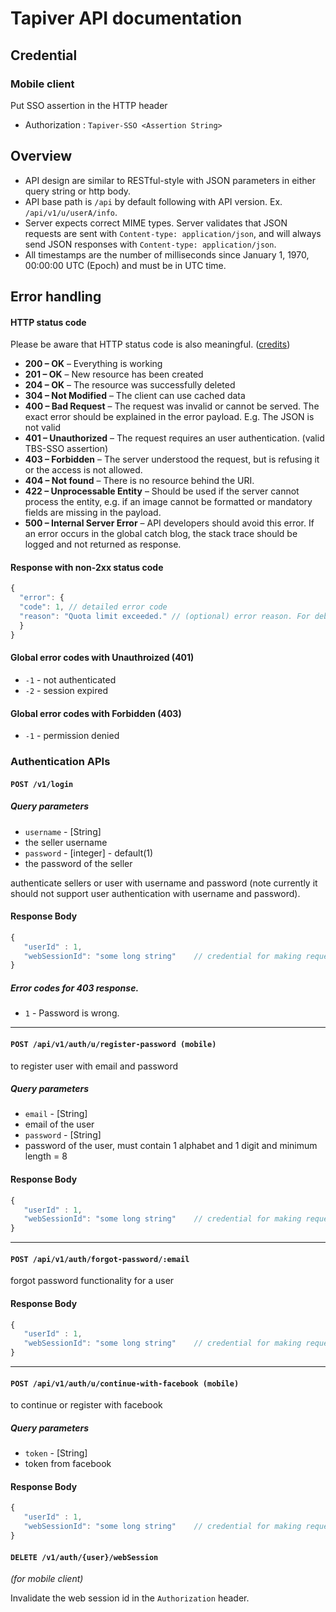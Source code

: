 # Tapiver API documentation

## Credential

### Mobile client

Put SSO assertion in the HTTP header

 * Authorization : `Tapiver-SSO <Assertion String>`

## Overview

 * API design are similar to RESTful-style with JSON parameters in either query string or http body.
 * API base path is `/api` by default following with API version. Ex. `/api/v1/u/userA/info`.
 * Server expects correct MIME types. Server validates that JSON requests are sent with `Content-type: application/json`, and will always send JSON responses with `Content-type: application/json`.
 * All timestamps are the number of milliseconds since January 1, 1970, 00:00:00 UTC (Epoch) and must be in UTC time.

## Error handling

#### HTTP status code

Please be aware that HTTP status code is also meaningful. ([credits](http://blog.mwaysolutions.com/2014/06/05/10-best-practices-for-better-restful-api/))

 * __200 – OK__ – Everything is working
 * __201 – OK__ – New resource has been created
 * __204 – OK__ – The resource was successfully deleted
 * __304 – Not Modified__ – The client can use cached data
 * __400 – Bad Request__ – The request was invalid or cannot be served. The exact error should be explained in the error payload. E.g. The JSON is not valid
 * __401 – Unauthorized__ – The request requires an user authentication. (valid TBS-SSO assertion)
 * __403 – Forbidden__ – The server understood the request, but is refusing it or the access is not allowed.
 * __404 – Not found__ – There is no resource behind the URI.
 * __422 – Unprocessable Entity__ – Should be used if the server cannot process the entity, e.g. if an image cannot be formatted or mandatory fields are missing in the payload.
 * __500 – Internal Server Error__ – API developers should avoid this error. If an error occurs in the global catch blog, the stack trace should be logged and not returned as response.

#### Response with non-2xx status code

```javascript
{
  "error": {
  "code": 1, // detailed error code
  "reason": "Quota limit exceeded." // (optional) error reason. For debugging only and not supposed to show to user.
  }
}
```

#### Global error codes with Unauthroized (401)

* `-1` - not authenticated
* `-2` - session expired

#### Global error codes with Forbidden (403)

* `-1` - permission denied

### Authentication APIs

#### `POST /v1/login`

##### Query parameters
  * `username` - [String]
  * the seller username
  * `password` - [integer] - default(1)
  * the password of the seller


authenticate sellers or user with username and password (note currently it should not support user authentication with username and password).

#### Response Body
```javascript
{
   "userId" : 1,
   "webSessionId": "some long string"    // credential for making requests to other APIs
}
```


##### Error codes for 403 response.

* `1` - Password is wrong.

___
#### `POST /api/v1/auth/u/register-password (mobile)`
to register user with email and password

##### Query parameters
  * `email` - [String]
  * email of the user
  * `password` - [String] 
  * password of the user, must contain 1 alphabet and 1 digit and minimum length = 8

#### Response Body
```javascript
{
   "userId" : 1,
   "webSessionId": "some long string"    // credential for making requests to other APIs
}
```
___
#### `POST /api/v1/auth/forgot-password/:email`
forgot password functionality for a user

#### Response Body
```javascript
{
   "userId" : 1,
   "webSessionId": "some long string"    // credential for making requests to other APIs
}
```  

___
#### `POST /api/v1/auth/u/continue-with-facebook (mobile)`
to continue or register with facebook

##### Query parameters
  * `token` - [String]
  * token from facebook
 
#### Response Body
```javascript
{
   "userId" : 1,
   "webSessionId": "some long string"    // credential for making requests to other APIs
}
```

#### `DELETE /v1/auth/{user}/webSession`

*(for mobile client)*

Invalidate the web session id in the `Authorization` header.
